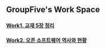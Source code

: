 ## GroupFive's Work Space
####
#### [Work1. 교재 5장 정리]
#### [Work2. 오픈 소프트웨어 역사와 현황]







[Work1. 교재 5장 정리]: http://www.google.com
[Work2. 오픈 소프트웨어 역사와 현황]: http://www.google.com
